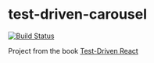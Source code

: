 # test-driven-carousel

[![Build Status](https://travis-ci.com/gaygenius/test-driven-carousel.svg?branch=master)](https://travis-ci.com/gaygenius/test-driven-carousel)

Project from the book
[Test-Driven React](https://pragprog.com/book/tbreact/test-driven-react)
